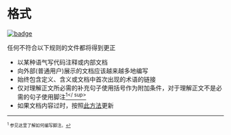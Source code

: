 # 格式

[![badge](https://img.shields.io/endpoint.svg?url=https%3A%2F%2Fgezf7g7pd5.execute-api.ap-northeast-1.amazonaws.com%2Fdefault%2Fsource_up_to_date%3Fowner%3Derg-lang%26repos%3Derg%26ref%3Dmain%26path%3Ddoc/EN/dev_guide/doc_guideline.md%26commit_hash%3Dd15cbbf7b33df0f78a575cff9679d84c36ea3ab1)](https://gezf7g7pd5.execute-api.ap-northeast-1.amazonaws.com/default/source_up_to_date?owner=erg-lang&repos=erg&ref=main&path=doc/EN/dev_guide/doc_guideline.md&commit_hash=d15cbbf7b33df0f78a575cff9679d84c36ea3ab1)

任何不符合以下规则的文件都将得到更正

* 以某种语气写代码注释或内部文档
* 向外部(普通用户)展示的文档应该越来越多地编写
* 始终包含定义、含义或文档中首次出现的术语的链接
* 仅对理解正文所必需的补充句子使用括号作为附加条件，对于理解正文不是必需的句子使用脚注[<sup id="f1">1</ sup>](#1)
* 如果文档内容过时，按照[此方法](https://github.com/erg-lang/erg/issues/48#issuecomment-1218247362)更新

---

<span id="1" style="font-size:x-small"><sup>1</sup> 参见这里了解如何编写脚注。[↩](#f1)</span>